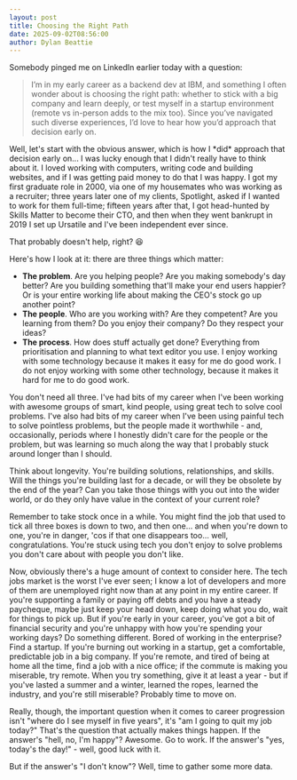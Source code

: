 ```yaml
---
layout: post
title: Choosing the Right Path
date: 2025-09-02T08:56:00
author: Dylan Beattie
---
```

Somebody pinged me on LinkedIn earlier today with a question:

> I’m in my early career as a backend dev at IBM, and something I often wonder about is choosing the right path: whether to stick with a big company and learn deeply, or test myself in a startup environment (remote vs in-person adds to the mix too). Since you’ve navigated such diverse experiences, I’d love to hear how you’d approach that decision early on.

Well, let's start with the obvious answer, which is how I \*did\* approach that decision early on... I was lucky enough that I didn't really have to think about it. I loved working with computers, writing code and building websites, and if I was getting paid money to do that I was happy. I got my first graduate role in 2000, via one of my housemates who was working as a recruiter; three years later one of my clients, Spotlight, asked if I wanted to work for them full-time; fifteen years after that, I got head-hunted by Skills Matter to become their CTO, and then when they went bankrupt in 2019 I set up Ursatile and I've been independent ever since.

That probably doesn't help, right? 😆

Here's how I look at it: there are three things which matter:

* **The problem**. Are you helping people? Are you making somebody's day better? Are you building something that'll make your end users happier? Or is your entire working life about making the CEO's stock go up another point?
* **The people**. Who are you working with? Are they competent? Are you learning from them? Do you enjoy their company? Do they respect your ideas?
* **The process**. How does stuff actually get done? Everything from prioritisation and planning to what text editor you use. I enjoy working with some technology because it makes it easy for me do good work. I do not enjoy working with some other technology, because it makes it hard for me to do good work.

You don't need all three. I've had bits of my career when I've been working with awesome groups of smart, kind people, using great tech to solve cool problems. I've also had bits of my career when I've been using painful tech to solve pointless problems, but the people made it worthwhile - and, occasionally, periods where I honestly didn't care for the people or the problem, but was learning so much along the way that I probably stuck around longer than I should. 

Think about longevity. You're building solutions, relationships, and skills. Will the things you're building last for a decade, or will they be obsolete by the end of the year? Can you take those things with you out into the wider world, or do they only have value in the context of your current role?

Remember to take stock once in a while. You might find the job that used to tick all three boxes is down to two, and then one... and when you're down to one, you're in danger, 'cos if that one disappears too... well, congratulations. You're stuck using tech you don't enjoy to solve problems you don't care about with people you don't like.

Now, obviously there's a huge amount of context to consider here. The tech jobs market is the worst I've ever seen; I know a lot of developers and more of them are unemployed right now than at any point in my entire career. If you're supporting a family or paying off debts and you have a steady paycheque, maybe just keep your head down, keep doing what you do, wait for things to pick up. But if you're early in your career, you've got a bit of financial security and you're unhappy with how you're spending your working days? Do something different. Bored of working in the enterprise? Find a startup. If you're burning out working in a startup, get a comfortable, predictable job in a big company. If you're remote, and tired of being at home all the time, find a job with a nice office; if the commute is making you miserable, try remote. When you try something, give it at least a year - but if you've lasted a summer and a winter, learned the ropes, learned the industry, and you're still miserable? Probably time to move on.

Really, though, the important question when it comes to career progression isn't "where do I see myself in five years", it's "am I going to quit my job today?" That's the question that actually makes things happen. If the answer's "hell, no, I'm happy"? Awesome. Go to work. If the answer's "yes, today's the day!" - well, good luck with it. 

But if the answer's "I don't know"? Well, time to gather some more data.
